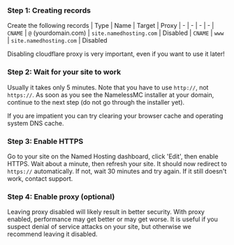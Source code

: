 ### Step 1: Creating records
Create the following records
| Type | Name | Target | Proxy
| - | - | - | -
| `CNAME` | `@` (yourdomain.com) | `site.namedhosting.com` | Disabled
| `CNAME` | `www` | `site.namedhosting.com` | Disabled 

Disabling cloudflare proxy is very important, even if you want to use it later!

### Step 2: Wait for your site to work
Usually it takes only 5 minutes. Note that you have to use `http://`, not `https://`. As soon as you see the NamelessMC installer at your domain, continue to the next step (do not go through the installer yet).

If you are impatient you can try clearing your browser cache and operating system DNS cache.

### Step 3: Enable HTTPS
Go to your site on the Named Hosting dashboard, click 'Edit', then enable HTTPS. Wait about a minute, then refresh your site. It should now redirect to `https://` automatically. If not, wait 30 minutes and try again. If it still doesn't work, contact support.

### Step 4: Enable proxy (optional)
Leaving proxy disabled will likely result in better security. With proxy enabled, performance may get better or may get worse. It is useful if you suspect denial of service attacks on your site, but otherwise we recommend leaving it disabled.
